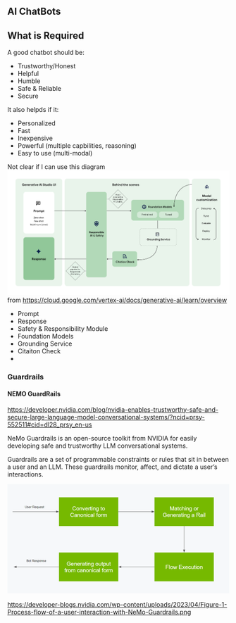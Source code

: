 ## AI ChatBots


## What is Required

A good chatbot should be:

* Trustworthy/Honest
* Helpful
* Humble
* Safe & Reliable
* Secure

It also helpds if it:

* Personalized
* Fast
* Inexpensive
* Powerful (multiple capbilities, reasoning)
* Easy to use (multi-modal)

Not clear if I can use this diagram
![img.png](resources/img.png)
from https://cloud.google.com/vertex-ai/docs/generative-ai/learn/overview

* Prompt 
* Response
* Safety & Responsibility Module
* Foundation Models
* Grounding Service
* Citaiton Check
* 

### Guardrails


#### NEMO GuardRails

https://developer.nvidia.com/blog/nvidia-enables-trustworthy-safe-and-secure-large-language-model-conversational-systems/?ncid=prsy-552511#cid=dl28_prsy_en-us

NeMo Guardrails is an open-source toolkit from NVIDIA for easily developing safe and trustworthy LLM conversational systems. 

Guardrails are a set of programmable constraints or rules that sit in between a user and an LLM. These guardrails monitor, affect, and dictate a user’s interactions.

![img_1.png](resources/img_1.png)

https://developer-blogs.nvidia.com/wp-content/uploads/2023/04/Figure-1-Process-flow-of-a-user-interaction-with-NeMo-Guardrails.png

